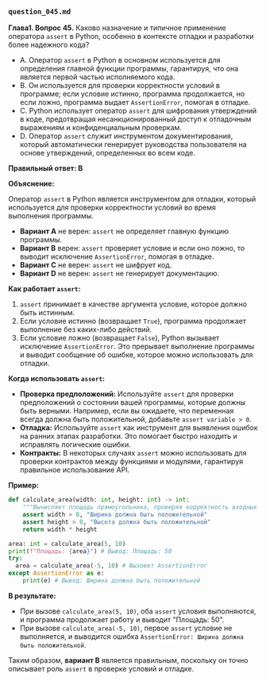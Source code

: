 ### `question_045.md`

**Глава1. Вопрос 45.** Каково назначение и типичное применение оператора `assert` в Python, особенно в контексте отладки и разработки более надежного кода?

- A. Оператор `assert` в Python в основном используется для определения главной функции программы, гарантируя, что она является первой частью исполняемого кода.
- B. Он используется для проверки корректности условий в программе; если условие истинно, программа продолжается, но если ложно, программа выдает `AssertionError`, помогая в отладке.
- C. Python использует оператор `assert` для шифрования утверждений в коде, предотвращая несанкционированный доступ к отладочным выражениям и конфиденциальным проверкам.
- D. Оператор `assert` служит инструментом документирования, который автоматически генерирует руководства пользователя на основе утверждений, определенных во всем коде.

**Правильный ответ: B**

**Объяснение:**

Оператор `assert` в Python является инструментом для отладки, который используется для проверки корректности условий во время выполнения программы.

*   **Вариант A** не верен: `assert` не определяет главную функцию программы.
*   **Вариант B** верен: `assert` проверяет условие и если оно ложно, то выводит исключение `AssertionError`, помогая в отладке.
*   **Вариант C** не верен: `assert` не шифрует код.
*   **Вариант D** не верен: `assert` не генерирует документацию.

**Как работает `assert`:**

1.  `assert` принимает в качестве аргумента условие, которое должно быть истинным.
2.  Если условие истинно (возвращает `True`), программа продолжает выполнение без каких-либо действий.
3.  Если условие ложно (возвращает `False`), Python вызывает исключение `AssertionError`. Это прерывает выполнение программы и выводит сообщение об ошибке, которое можно использовать для отладки.

**Когда использовать `assert`:**

*   **Проверка предположений:** Используйте `assert` для проверки предположений о состоянии вашей программы, которые должны быть верными. Например, если вы ожидаете, что переменная всегда должна быть положительной, добавьте `assert variable > 0`.
*   **Отладка:** Используйте `assert` как инструмент для выявления ошибок на ранних этапах разработки. Это помогает быстро находить и исправлять логические ошибки.
*   **Контракты:** В некоторых случаях `assert` можно использовать для проверки контрактов между функциями и модулями, гарантируя правильное использование API.
    
**Пример:**

```python
def calculate_area(width: int, height: int) -> int:
    """Вычисляет площадь прямоугольника, проверяя корректность входных данных."""
    assert width > 0, "Ширина должна быть положительной"
    assert height > 0, "Высота должна быть положительной"
    return width * height

area: int = calculate_area(5, 10)
print(f"Площадь: {area}") # Вывод: Площадь: 50
try:
  area = calculate_area(-5, 10) # Вызовет AssertionError
except AssertionError as e:
    print(e) # Вывод: Ширина должна быть положительной
```

**В результате:**

*   При вызове `calculate_area(5, 10)`, оба `assert` условия выполняются, и программа продолжает работу и выводит "Площадь: 50".
*   При вызове `calculate_area(-5, 10)`, первое `assert` условие не выполняется, и выводится ошибка `AssertionError: Ширина должна быть положительной`.

Таким образом, **вариант B** является правильным, поскольку он точно описывает роль `assert` в проверке условий и отладке.
